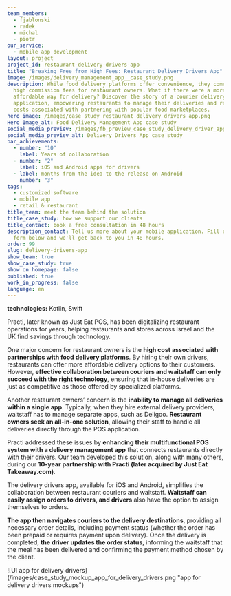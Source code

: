 ```yaml
---
team_members:
  - fjablonski
  - radek
  - michal
  - piotr
our_service:
  - mobile app development
layout: project
project_id: restaurant-delivery-drivers-app
title: "Breaking Free from High Fees: Restaurant Delivery Drivers App"
image: /images/delivery_management_app__case_study.png
description: While food delivery platforms offer convenience, they come with
  high commission fees for restaurant owners. What if there were a more
  affordable way for delivery? Discover the story of a courier delivery
  application, empowering restaurants to manage their deliveries and reduce the
  costs associated with partnering with popular food marketplaces.
hero_image: /images/case_study_restaurant_delivery_drivers_app.png
Hero Image_alt: Food Delivery Management App case study
social_media_previev: /images/fb_preview_case_study_delivery_driver_app.png
social_media_previev_alt: Delivery Drivers App case study
bar_achievements:
  - number: "10"
    label: Years of collaboration
  - number: "2"
    label: iOS and Android apps for drivers
  - label: months from the idea to the release on Android
    number: "3"
tags:
  - customized software
  - mobile app
  - retail & restaurant
title_team: meet the team behind the solution
title_case_study: how we support our clients
title_contact: book a free consultation in 48 hours
description_contact: Tell us more about your mobile application. Fill out the
  form below and we'll get back to you in 48 hours.
order: 99
slug: delivery-drivers-app
show_team: true
show_case_study: true
show on homepage: false
published: true
work_in_progress: false
language: en
---
```

<TitleWithIcon sectionTitle="technologies" titleIcon="/images/skills.svg" titleIconAlt="technologies" />

<Gallery images='[{"src":"/images/kotlin_new_stack_logo.svg","alt":"Kotlin"},{"src":"/images/swift_icon_stack.svg","alt":"Swift"}]' />

**technologies:** Kotlin, Swift

<TitleWithIcon sectionTitle="the problem: high costs associated with food delivery platform partnerships" titleIcon="/images/icon_title_about.svg" titleIconAlt="problem" />

Practi, later known as Just Eat POS, has been digitalizing restaurant operations for years, helping restaurants and stores across Israel and the UK find savings through technology.

One major concern for restaurant owners is the **high cost associated with partnerships with food delivery platforms**. By hiring their own drivers, restaurants can offer more affordable delivery options to their customers. However, **effective collaboration between couriers and waitstaff can only succeed with the right technology**, ensuring that in-house deliveries are just as competitive as those offered by specialized platforms.

Another restaurant owners’ concern is the **inability to manage all deliveries within a single app**. Typically, when they hire external delivery providers, waitstaff has to manage separate apps, such as Deligoo. **Restaurant owners seek an all-in-one solution**, allowing their staff to handle all deliveries directly through the POS application.

Practi addressed these issues by **enhancing their multifunctional POS system with a delivery management app** that connects restaurants directly with their drivers. Our team developed this solution, along with many others, during our **10-year partnership with Practi (later acquired by Just Eat Takeaway.com)**.

<TitleWithIcon sectionTitle="the solution: a delivery management system for internal restaurant use" titleIcon="/images/flag.png" titleIconAlt="the solution:" />

The delivery drivers app, available for iOS and Android, simplifies the collaboration between restaurant couriers and waitstaff. **Waitstaff can easily assign orders to drivers, and drivers** also have the option to assign themselves to orders. 

**The app then navigates couriers to the delivery destinations**, providing all necessary order details, including payment status (whether the order has been prepaid or requires payment upon delivery). Once the delivery is completed, **the driver updates the order status**, informing the waitstaff that the meal has been delivered and confirming the payment method chosen by the client.

<div className="image">![UI app for delivery drivers](/images/case_study_mockup_app_for_delivery_drivers.png "app for delivery drivers mockups")</div>